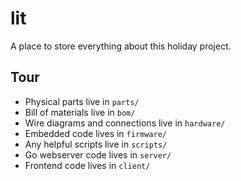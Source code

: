 # lit

A place to store everything about this holiday project.

## Tour

- Physical parts live in `parts/`
- Bill of materials live in `bom/`
- Wire diagrams and connections live in `hardware/`
- Embedded code lives in `firmware/`
- Any helpful scripts live in `scripts/`
- Go webserver code lives in `server/`
- Frontend code lives in `client/`
